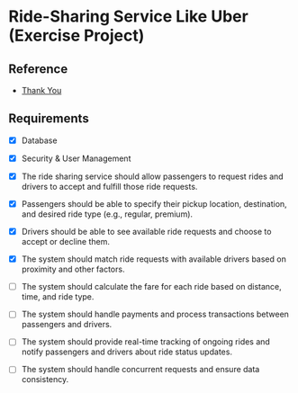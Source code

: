 # Ride-Sharing Service Like Uber (Exercise Project)

## Reference 
- [Thank You](https://github.com/ashishps1/awesome-low-level-design)

## Requirements
- [x] Database 
- [x] Security & User Management

- [x] The ride sharing service should allow passengers to request rides and drivers to accept and fulfill those ride requests.
- [x] Passengers should be able to specify their pickup location, destination, and desired ride type (e.g., regular, premium).

- [x] Drivers should be able to see available ride requests and choose to accept or decline them.
- [x] The system should match ride requests with available drivers based on proximity and other factors.

- [ ] The system should calculate the fare for each ride based on distance, time, and ride type.
- [ ] The system should handle payments and process transactions between passengers and drivers.

- [ ] The system should provide real-time tracking of ongoing rides and notify passengers and drivers about ride status updates.
- [ ] The system should handle concurrent requests and ensure data consistency.
